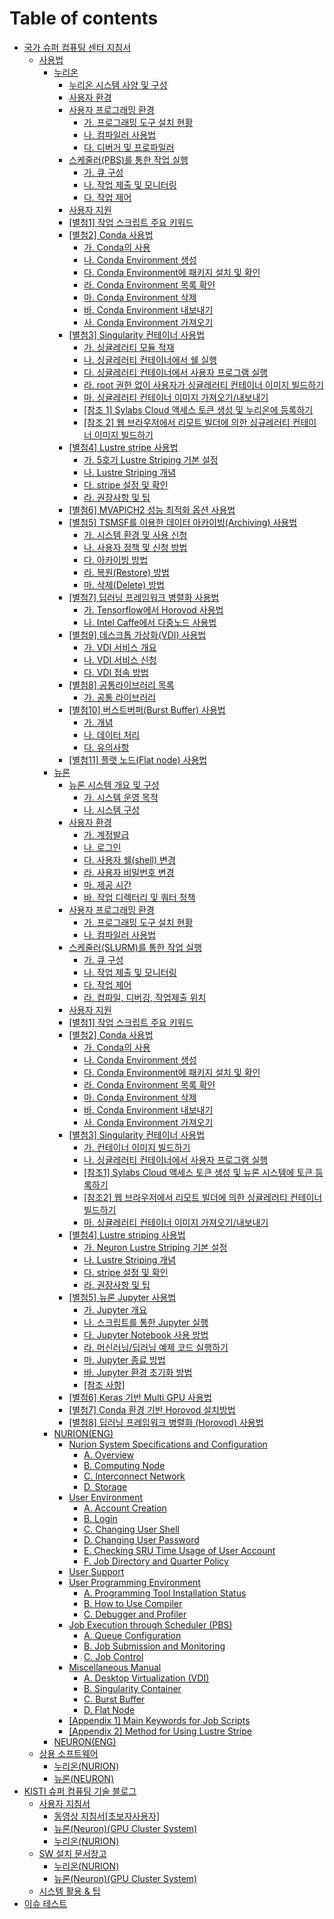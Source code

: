 # Table of contents

* [국가 슈퍼 컴퓨팅 센터 지침서](README.md)
  * [사용법](undefined/manual/README.md)
    * [누리온](undefined/manual/nurion/README.md)
      * [누리온 시스템 사양 및 구성](undefined/manual/nurion/system-specifications-and-configurations.md)
      * [사용자 환경](undefined/manual/nurion/user-experience.md)
      * [사용자 프로그래밍 환경](undefined/manual/nurion/user-programming-environment/README.md)
        * [가. 프로그래밍 도구 설치 현황](undefined/manual/nurion/user-programming-environment/untitled.md)
        * [나. 컴파일러 사용법](undefined/manual/nurion/user-programming-environment/.-1.md)
        * [다. 디버거 및 프로파일러](undefined/manual/nurion/user-programming-environment/.-2.md)
      * [스케줄러(PBS)를 통한 작업 실행](undefined/manual/nurion/running-jobs-through-scheduler/README.md)
        * [가. 큐 구성](undefined/manual/nurion/running-jobs-through-scheduler/untitled.md)
        * [나. 작업 제출 및 모니터링](undefined/manual/nurion/running-jobs-through-scheduler/.-1.md)
        * [다. 작업 제어](undefined/manual/nurion/running-jobs-through-scheduler/.-2.md)
      * [사용자 지원](undefined/manual/nurion/user-support.md)
      * [\[별첨1\] 작업 스크립트 주요 키워드](undefined/manual/nurion/attachment-1.md)
      * [\[별첨2\] Conda 사용법](undefined/manual/nurion/attachment-2/README.md)
        * [가. Conda의 사용](undefined/manual/nurion/attachment-2/.-conda.md)
        * [나. Conda Environment 생성](undefined/manual/nurion/attachment-2/.-conda-environment.md)
        * [다. Conda Environment에 패키지 설치 및 확인](undefined/manual/nurion/attachment-2/.-conda-environment-1.md)
        * [라. Conda Environment 목록 확인](undefined/manual/nurion/attachment-2/.-conda-environment-2.md)
        * [마. Conda Environment 삭제](undefined/manual/nurion/attachment-2/.-conda-environment-3.md)
        * [바. Conda Environment 내보내기](undefined/manual/nurion/attachment-2/.-conda-environment-4.md)
        * [사. Conda Environment 가져오기](undefined/manual/nurion/attachment-2/.-conda-environment-5.md)
      * [\[별첨3\] Singularity 컨테이너 사용법](undefined/manual/nurion/attachment-3/README.md)
        * [가. 싱귤레러티 모듈 적재](undefined/manual/nurion/attachment-3/untitled.md)
        * [나. 싱귤레러티 컨테이너에서 쉘 실행](undefined/manual/nurion/attachment-3/.-1.md)
        * [다. 싱귤레러티 컨테이너에서 사용자 프로그램 실행](undefined/manual/nurion/attachment-3/.-2.md)
        * [라. root 권한 없이 사용자가 싱귤레러티 컨테이너 이미지 빌드하기](undefined/manual/nurion/attachment-3/.-root.md)
        * [마. 싱귤레러티 컨테이너 이미지 가져오기/내보내기](undefined/manual/nurion/attachment-3/.-3.md)
        * [\[참조 1\] Sylabs Cloud 액세스 토큰 생성 및 누리온에 등록하기](undefined/manual/nurion/attachment-3/1-sylabs-cloud.md)
        * [\[참조 2\] 웹 브라우저에서 리모트 빌더에 의한 싱규레러티 컨테이너 이미지 빌드하기](undefined/manual/nurion/attachment-3/2.md)
      * [\[별첨4\] Lustre stripe 사용법](undefined/manual/nurion/attachment-4/README.md)
        * [가. 5호기 Lustre Striping 기본 설정](undefined/manual/nurion/attachment-4/.-5-lustre-striping.md)
        * [나. Lustre Striping 개념](undefined/manual/nurion/attachment-4/.-lustre-striping.md)
        * [다. stripe 설정 및 확인](undefined/manual/nurion/attachment-4/.-stripe.md)
        * [라. 권장사항 및 팁](undefined/manual/nurion/attachment-4/untitled.md)
      * [\[별첨6\] MVAPICH2 성능 최적화 옵션 사용법](undefined/manual/nurion/attachment-6.md)
      * [\[별첨5\] TSMSF를 이용한 데이터 아카이빙(Archiving) 사용법](undefined/manual/nurion/attachment-5/README.md)
        * [가. 시스템 환경 및 사용 신청](undefined/manual/nurion/attachment-5/untitled.md)
        * [나. 사용자 정책 및 신청 방법](undefined/manual/nurion/attachment-5/.-1.md)
        * [다. 아카이빙 방법](undefined/manual/nurion/attachment-5/.-2.md)
        * [라. 복원(Restore) 방법](undefined/manual/nurion/attachment-5/.-restore.md)
        * [마. 삭제(Delete) 방법](undefined/manual/nurion/attachment-5/.-delete.md)
      * [\[별첨7\] 딥러닝 프레임워크 병렬화 사용법](undefined/manual/nurion/attachment-7/README.md)
        * [가. Tensorflow에서 Horovod 사용법](undefined/manual/nurion/attachment-7/.-tensorflow-horovod.md)
        * [나. Intel Caffe에서 다중노드 사용법](undefined/manual/nurion/attachment-7/.-intel-caffe.md)
      * [\[별첨9\] 데스크톱 가상화(VDI) 사용법](undefined/manual/nurion/attachment-9/README.md)
        * [가. VDI 서비스 개요](undefined/manual/nurion/attachment-9/.-vdi.md)
        * [나. VDI 서비스 신청](undefined/manual/nurion/attachment-9/.-vdi-1.md)
        * [다. VDI 접속 방법](undefined/manual/nurion/attachment-9/.-vdi-2.md)
      * [\[별첨8\] 공통라이브러리 목록](undefined/manual/nurion/attachment-8/README.md)
        * [가. 공통 라이브러리](undefined/manual/nurion/attachment-8/untitled.md)
      * [\[별첨10\] 버스트버퍼(Burst Buffer) 사용법](undefined/manual/nurion/attachment-10/README.md)
        * [가. 개념](undefined/manual/nurion/attachment-10/untitled.md)
        * [나. 데이터 처리](undefined/manual/nurion/attachment-10/.-1.md)
        * [다. 유의사항](undefined/manual/nurion/attachment-10/.-2.md)
      * [\[별첨11\] 플랫 노드(Flat node) 사용법](undefined/manual/nurion/attachment-11.md)
    * [뉴론](undefined/manual/neuron/README.md)
      * [뉴론 시스템 개요 및 구성](undefined/manual/neuron/system-overview-and-configuration/README.md)
        * [가. 시스템 운영 목적](undefined/manual/neuron/system-overview-and-configuration/untitled.md)
        * [나. 시스템 구성](undefined/manual/neuron/system-overview-and-configuration/.-1.md)
      * [사용자 환경](undefined/manual/neuron/user-experience/README.md)
        * [가. 계정발급](undefined/manual/neuron/user-experience/untitled.md)
        * [나. 로그인](undefined/manual/neuron/user-experience/.-1.md)
        * [다. 사용자 쉘(shell) 변경](undefined/manual/neuron/user-experience/.-shell.md)
        * [라. 사용자 비밀번호 변경](undefined/manual/neuron/user-experience/.-2.md)
        * [마. 제공 시간](undefined/manual/neuron/user-experience/.-3.md)
        * [바. 작업 디렉터리 및 쿼터 정책](undefined/manual/neuron/user-experience/.-4.md)
      * [사용자 프로그래밍 환경](undefined/manual/neuron/user-programming-environment/README.md)
        * [가. 프로그래밍 도구 설치 현황](undefined/manual/neuron/user-programming-environment/untitled.md)
        * [나. 컴파일러 사용법](undefined/manual/neuron/user-programming-environment/.-1.md)
      * [스케줄러(SLURM)를 통한 작업 실행](undefined/manual/neuron/execution-of-tasks-through-the-scheduler/README.md)
        * [가. 큐 구성](undefined/manual/neuron/execution-of-tasks-through-the-scheduler/untitled.md)
        * [나. 작업 제출 및 모니터링](undefined/manual/neuron/execution-of-tasks-through-the-scheduler/.-1.md)
        * [다. 작업 제어](undefined/manual/neuron/execution-of-tasks-through-the-scheduler/.-2.md)
        * [라. 컴파일, 디버깅, 작업제출 위치](undefined/manual/neuron/execution-of-tasks-through-the-scheduler/.-3.md)
      * [사용자 지원](undefined/manual/neuron/user-support.md)
      * [\[별첨1\] 작업 스크립트 주요 키워드](undefined/manual/neuron/attachment-1.md)
      * [\[별첨2\] Conda 사용법](undefined/manual/neuron/attachment-2/README.md)
        * [가. Conda의 사용](undefined/manual/neuron/attachment-2/.-conda.md)
        * [나. Conda Environment 생성](undefined/manual/neuron/attachment-2/.-conda-environment.md)
        * [다. Conda Environment에 패키지 설치 및 확인](undefined/manual/neuron/attachment-2/.-conda-environment-1.md)
        * [라. Conda Environment 목록 확인](undefined/manual/neuron/attachment-2/.-conda-environment-2.md)
        * [마. Conda Environment 삭제](undefined/manual/neuron/attachment-2/.-conda-environment-3.md)
        * [바. Conda Environment 내보내기](undefined/manual/neuron/attachment-2/.-conda-environment-4.md)
        * [사. Conda Environment 가져오기](undefined/manual/neuron/attachment-2/.-conda-environment-5.md)
      * [\[별첨3\] Singularity 컨테이너 사용법](undefined/manual/neuron/attachment-3/README.md)
        * [가. 컨테이너 이미지 빌드하기](undefined/manual/neuron/attachment-3/untitled.md)
        * [나. 싱귤레러티 컨테이너에서 사용자 프로그램 실행](undefined/manual/neuron/attachment-3/.-1.md)
        * [\[참조1\] Sylabs Cloud 액세스 토큰 생성 및 뉴론 시스템에 토큰 등록하기](undefined/manual/neuron/attachment-3/1-sylabs-cloud.md)
        * [\[참조2\] 웹 브라우저에서 리모트 빌더에 의한 싱귤레러티 컨테이너 빌드하기](undefined/manual/neuron/attachment-3/2.md)
        * [마. 싱귤레러티 컨테이너 이미지 가져오기/내보내기](undefined/manual/neuron/attachment-3/.-2.md)
      * [\[별첨4\] Lustre striping 사용법](undefined/manual/neuron/attachment-4/README.md)
        * [가. Neuron Lustre Striping 기본 설정](undefined/manual/neuron/attachment-4/.-neuron-lustre-striping.md)
        * [나. Lustre Striping 개념](undefined/manual/neuron/attachment-4/.-lustre-striping.md)
        * [다. stripe 설정 및 확인](undefined/manual/neuron/attachment-4/.-stripe.md)
        * [라. 권장사항 및 팁](undefined/manual/neuron/attachment-4/untitled.md)
      * [\[별첨5\] 뉴론 Jupyter 사용법](undefined/manual/neuron/attachment-5/README.md)
        * [가. Jupyter 개요](undefined/manual/neuron/attachment-5/.-jupyter.md)
        * [나. 스크립트를 통한 Jupyter 실행](undefined/manual/neuron/attachment-5/.-jupyter-1.md)
        * [다. Jupyter Notebook 사용 방법](undefined/manual/neuron/attachment-5/.-jupyter-notebook.md)
        * [라. 머신러닝/딥러닝 예제 코드 실행하기](undefined/manual/neuron/attachment-5/untitled.md)
        * [마. Jupyter 종료 방법](undefined/manual/neuron/attachment-5/.-jupyter-2.md)
        * [바. Jupyter 환경 초기화 방법](undefined/manual/neuron/attachment-5/.-jupyter-3.md)
        * [\[참조 사항\]](undefined/manual/neuron/attachment-5/undefined.md)
      * [\[별첨6\] Keras 기반 Multi GPU 사용법](undefined/manual/neuron/attachment-6.md)
      * [\[별첨7\] Conda 환경 기반 Horovod 설치방법](undefined/manual/neuron/attachment-7.md)
      * [\[별첨8\] 딥러닝 프레임워크 병렬화 (Horovod) 사용법](undefined/manual/neuron/attachment-8.md)
    * [NURION(ENG)](undefined/manual/nurion-eng/README.md)
      * [Nurion System Specifications and Configuration](undefined/manual/nurion-eng/specifications-and-configuration/README.md)
        * [A. Overview](undefined/manual/nurion-eng/specifications-and-configuration/a.-overview.md)
        * [B. Computing Node](undefined/manual/nurion-eng/specifications-and-configuration/b.-computing-node.md)
        * [C. Interconnect Network](undefined/manual/nurion-eng/specifications-and-configuration/c.-interconnect-network.md)
        * [D. Storage](undefined/manual/nurion-eng/specifications-and-configuration/d.-storage.md)
      * [User Environment](undefined/manual/nurion-eng/user-environment/README.md)
        * [A. Account Creation](undefined/manual/nurion-eng/user-environment/a.-account-creation.md)
        * [B. Login](undefined/manual/nurion-eng/user-environment/b.-login.md)
        * [C. Changing User Shell](undefined/manual/nurion-eng/user-environment/c.-changing-user-shell.md)
        * [D. Changing User Password](undefined/manual/nurion-eng/user-environment/d.-changing-user-password.md)
        * [E. Checking SRU Time Usage of User Account](undefined/manual/nurion-eng/user-environment/e.-checking-sru-time-usage-of-user-account.md)
        * [F. Job Directory and Quarter Policy](undefined/manual/nurion-eng/user-environment/f.-job-directory-and-quarter-policy.md)
      * [User Support](undefined/manual/nurion-eng/user-support.md)
      * [User Programming Environment](undefined/manual/nurion-eng/user-programming-environment/README.md)
        * [A. Programming Tool Installation Status](undefined/manual/nurion-eng/user-programming-environment/a.-programming-tool-installation-status.md)
        * [B. How to Use Compiler](undefined/manual/nurion-eng/user-programming-environment/b.-how-to-use-compiler.md)
        * [C. Debugger and Profiler](undefined/manual/nurion-eng/user-programming-environment/c.-debugger-and-profiler.md)
      * [Job Execution through Scheduler (PBS)](undefined/manual/nurion-eng/job-execution-through-scheduler-pbs/README.md)
        * [A. Queue Configuration](undefined/manual/nurion-eng/job-execution-through-scheduler-pbs/a.-queue-configuration.md)
        * [B. Job Submission and Monitoring](undefined/manual/nurion-eng/job-execution-through-scheduler-pbs/b.-job-submission-and-monitoring.md)
        * [C. Job Control](undefined/manual/nurion-eng/job-execution-through-scheduler-pbs/c.-job-control.md)
      * [Miscellaneous Manual](undefined/manual/nurion-eng/miscellaneous-manual/README.md)
        * [A. Desktop Virtualization (VDI)](undefined/manual/nurion-eng/miscellaneous-manual/a.-desktop-virtualization-vdi.md)
        * [B. Singularity Container](undefined/manual/nurion-eng/miscellaneous-manual/b.-singularity-container.md)
        * [C. Burst Buffer](undefined/manual/nurion-eng/miscellaneous-manual/c.-burst-buffer.md)
        * [D. Flat Node](undefined/manual/nurion-eng/miscellaneous-manual/d.-flat-node.md)
      * [\[Appendix 1\] Main Keywords for Job Scripts](undefined/manual/nurion-eng/appendix-1-main-keywords-for-job-scripts.md)
      * [\[Appendix 2\] Method for Using Lustre Stripe](undefined/manual/nurion-eng/appendix-2-method-for-using-lustre-stripe.md)
    * [NEURON(ENG)](undefined/manual/neuron-eng.md)
  * [상용 소프트웨어](undefined/commercial-software/README.md)
    * [누리온(NURION)](undefined/commercial-software/nurion.md)
    * [뉴론(NEURON)](undefined/commercial-software/neuron.md)
* [KISTI 슈퍼 컴퓨팅 기술 블로그](kisti/README.md)
  * [사용자 지침서](kisti/userguide/README.md)
    * [동영상 지침서\[초보자사용자\]](kisti/userguide/video.md)
    * [뉴론(Neuron)(GPU Cluster System)](kisti/userguide/neurone.md)
    * [누리온(NURION)](kisti/userguide/nurion.md)
  * [SW 설치 문서창고](kisti/docwarehouse/README.md)
    * [누리온(NURION)](kisti/docwarehouse/nurion.md)
    * [뉴론(Neuron)(GPU Cluster System)](kisti/docwarehouse/neuron.md)
  * [시스템 활용 & 팁](kisti/usagetip.md)
* [이슈 테스트](undefined-1.md)

